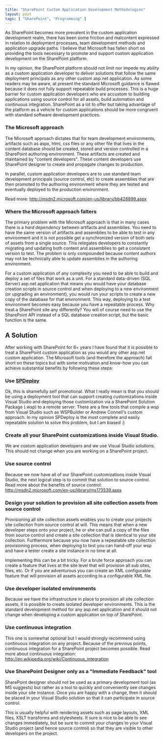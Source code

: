 ```yaml
---
title: "SharePoint Custom Application Development Methodologies"
layout: post
tags: [ "SharePoint", "Programming" ]
---
```


As SharePoint becomes more prevalent in the custom application development realm, there has been some friction and malcontent expressed in relation to deployment processes, team development methods and application upgrade paths. I believe that Microsoft has fallen short on providing the tools necessary to promote and support custom application development on the SharePoint platform.

In my opinion, the SharePoint platform should not limit nor impede my ability as a custom application developer to deliver solutions that follow the same deployment principals as any other custom asp.net application. As some readers may be aware, at present the standard Microsoft guidance is flawed because it does not fully support repeatable build processes. This is a huge barrier for custom application developers who are accustom to building applications using source control for all assets, build automation and continuous integration. SharePoint as a lot to offer but taking advantage of the platform as a vehicle for custom applications should be more congruent with standard software development practices.

### The Microsoft approach
The Microsoft approach dictates that for team development environments, artifacts such as aspx, html, css files or any other file that lives in the content database should be created, stored and version controlled in a SharePoint authoring environment. These artifacts are created and maintained by "content developers". These content developers use SharePoint designer to create and propagate changes to production.

In parallel, custom application developers are to use standard team development principals (source control, etc) to create assemblies that are then promoted to the authoring environment where they are tested and eventually deployed to the production environment.

Read more:
http://msdn2.microsoft.com/en-us/library/bb428899.aspx

### Where the Microsoft approach falters
The primary problem with the Microsoft approach is that in many cases there is a *hard dependency* between artifacts and assemblies. You need to have the same version of artifacts and assemblies to be able to test in any environment and it is not possible get a synchronized version of both sets of assets from a single source. This relegates developers to constantly migrating and updating both content and assemblies to get a consistent version to test. The problem is only compounded because content authors may not be technically able to update assemblies in the authoring environment.

For a custom application of any complexity you need to be able to build and deploy a set of files that work as a unit. For a standard data-driven (SQL Server) asp.net application that means you would have your database creation scripts in source control and when deploying to a new environment (or upgrading an environment), you would run your scripts to create a new copy of the database for that environment. This way, deploying to a test environment becomes easy because you have a repeatable process. Why treat a SharePoint site any differently? You will of course need to use the SharePoint API instead of a SQL database creation script, but the basic function is the same.

## A Solution
After working with SharePoint for 6+ years I have found that it is possible to treat a SharePoint custom application as you would any other asp.net custom application. The Microsoft tools (and therefore the approach) fall short on these topics but with some motivation and know-how you can achieve substantial benefits by following these steps:

### Use [SPDeploy](http://rapid-tools.googlecode.com)
Ok, this is shamefully self promotional. What I really mean is that you should be using a deployment tool that can support creating customizations inside Visual Studio and deploying those customization via a SharePoint Solution Package (.wsp) to a remote server. There are a few tools that compile a wsp from Visual Studio such as WSPBuilder or Andrew Connell's custom approach. In my opinion SPDeploy is the most complete and easily repeatable solution to solve this problem, but I am biased :)

### Create all your SharePoint customizations inside Visual Studio.
We are custom application developers and we use Visual Studio solutions. This should not change when you are working on a SharePoint project.

### Use source control
Because we now have all of our SharePoint customizations inside Visual Studio, the next logical step is to commit that solution to source control. Read more about the benefits of source control:
http://msdn2.microsoft.com/en-us/library/ms173539.aspx

### Design your solution to provision all site collection assets from source control
Provisioning all site collection assets enables you to create your projects site collection from source control at will. This means that when a new developer steps onto your project, he or she can pull a copy of the files from source control and create a site collection that is identical to your site collection. Furthermore because you now have a repeatable site collection provisioning process, when deploying to test you can hand-off your wsp and have a tester create a site instance in no time at all.

Implementing this can be a bit tricky. For a brute force approach you can create a feature that lives at the site level that will provision all sub sites, files, etc. Or if you are adventurous you can create an XML configurable feature that will provision all assets according to a configurable XML file.

### Use developer isolated environments
Because we have the infrastructure in place to provision all site collection assets, it is possible to create isolated developer environments. This is the standard development method for any asp.net application and it should not change when developing a custom application on top of SharePoint.

### Use continuous integration
This one is somewhat optional but I would strongly recommend using continuous integration on any project. Because of the previous points, continuous integration for a SharePoint project becomes possible. Read more about continuous integration:
http://en.wikipedia.org/wiki/Continuous_integration

### Use SharePoint Designer only as a "Immediate Feedback" tool
SharePoint designer should not be used as a primary development tool (as MS suggests) but rather as a tool to quickly and conveniently see changes inside your site instance. Once you are happy with a change, then it should be placed in your Visual Studio solution so that it can participate in source control.

This is usually helpful with rendering assets such as page layouts, XML files, XSLT transforms and stylesheets. It sure is nice to be able to see changes immediately, but be sure to commit your changes to your Visual Studio project (and hence source control) so that they are visible to other developers on the project.
